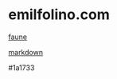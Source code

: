 # emilfolino.com

[faune](http://www.cnap.graphismeenfrance.fr/faune/en.html)

[markdown](https://github.com/michelf/php-markdown)

#1a1733

